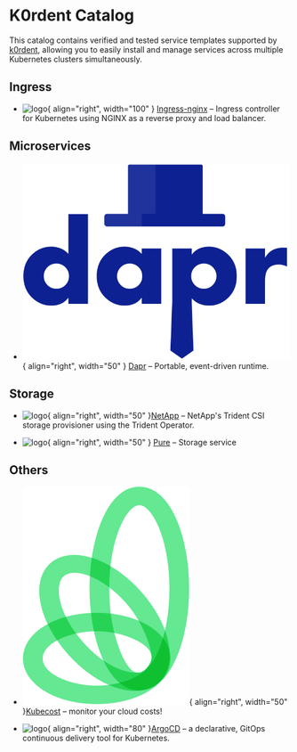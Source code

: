 # K0rdent Catalog
This catalog contains verified and tested service templates supported by [k0rdent](https://k0rdent.github.io/docs/), allowing you to easily install and manage services across multiple Kubernetes clusters simultaneously.

## Ingress
<div class="grid cards" markdown>

- ![logo](https://upload.wikimedia.org/wikipedia/commons/thumb/c/c5/Nginx_logo.svg/500px-Nginx_logo.svg.png){ align="right", width="100" } [Ingress-nginx](./charts/ingress-nginx/ingress-nginx.md) – Ingress controller for Kubernetes using NGINX as a reverse proxy and load balancer.
</div>

## Microservices
<div class="grid cards" markdown>

- ![logo](charts/dapr/dapr-logo.svg){ align="right", width="50" } [Dapr](./charts/dapr/dapr.md) – Portable, event-driven runtime.
</div>

## Storage
<div class="grid cards" markdown>

- ![logo](https://raw.githubusercontent.com/NetApp/trident/master/logo/trident.png){ align="right", width="50" }[NetApp](./charts/netapp/netapp.md) – NetApp's Trident CSI storage provisioner using the Trident Operator.

- ![logo](https://raw.githubusercontent.com/purestorage/helm-charts/master/pure-csi/pure-storage.png){ align="right", width="50" } [Pure](./charts/pure/pure.md) – Storage service
</div>

## Others
<div class="grid cards" markdown>

- ![logo](https://raw.githubusercontent.com/kubecost/.github/9602bea0c06773da66ba43cb9ce5e1eb2b797c32/kubecost_logo.png){ align="right", width="50" }[Kubecost](./charts/kubecost/kubecost.md) – monitor your cloud costs!

- ![logo](https://argo-cd.readthedocs.io/en/stable/assets/logo.png){ align="right", width="80" }[ArgoCD](./charts/argo/argo.md) – a declarative, GitOps continuous delivery tool for Kubernetes.
</div>
